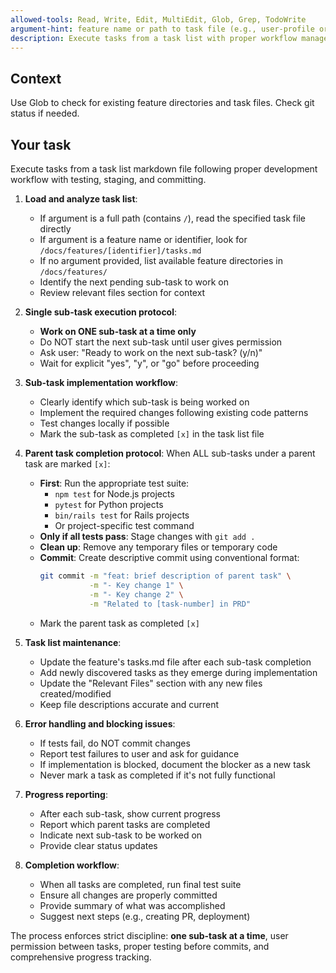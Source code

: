 ```yaml
---
allowed-tools: Read, Write, Edit, MultiEdit, Glob, Grep, TodoWrite
argument-hint: feature name or path to task file (e.g., user-profile or /docs/features/user-profile/tasks.md)
description: Execute tasks from a task list with proper workflow management
---
```


## Context

Use Glob to check for existing feature directories and task files. Check git status if needed.

## Your task

Execute tasks from a task list markdown file following proper development workflow with testing, staging, and committing.

1. **Load and analyze task list**:
   - If argument is a full path (contains `/`), read the specified task file directly
   - If argument is a feature name or identifier, look for `/docs/features/[identifier]/tasks.md`
   - If no argument provided, list available feature directories in `/docs/features/`
   - Identify the next pending sub-task to work on
   - Review relevant files section for context

2. **Single sub-task execution protocol**:
   - **Work on ONE sub-task at a time only**
   - Do NOT start the next sub-task until user gives permission
   - Ask user: "Ready to work on the next sub-task? (y/n)"
   - Wait for explicit "yes", "y", or "go" before proceeding

3. **Sub-task implementation workflow**:
   - Clearly identify which sub-task is being worked on
   - Implement the required changes following existing code patterns
   - Test changes locally if possible
   - Mark the sub-task as completed `[x]` in the task list file

4. **Parent task completion protocol**:
   When ALL sub-tasks under a parent task are marked `[x]`:
   - **First**: Run the appropriate test suite:
     - `npm test` for Node.js projects
     - `pytest` for Python projects
     - `bin/rails test` for Rails projects
     - Or project-specific test command
   - **Only if all tests pass**: Stage changes with `git add .`
   - **Clean up**: Remove any temporary files or temporary code
   - **Commit**: Create descriptive commit using conventional format:
     ```bash
     git commit -m "feat: brief description of parent task" \
                -m "- Key change 1" \
                -m "- Key change 2" \
                -m "Related to [task-number] in PRD"
     ```
   - Mark the parent task as completed `[x]`

5. **Task list maintenance**:
   - Update the feature's tasks.md file after each sub-task completion
   - Add newly discovered tasks as they emerge during implementation
   - Update the "Relevant Files" section with any new files created/modified
   - Keep file descriptions accurate and current

6. **Error handling and blocking issues**:
   - If tests fail, do NOT commit changes
   - Report test failures to user and ask for guidance
   - If implementation is blocked, document the blocker as a new task
   - Never mark a task as completed if it's not fully functional

7. **Progress reporting**:
   - After each sub-task, show current progress
   - Report which parent tasks are completed
   - Indicate next sub-task to be worked on
   - Provide clear status updates

8. **Completion workflow**:
   - When all tasks are completed, run final test suite
   - Ensure all changes are properly committed
   - Provide summary of what was accomplished
   - Suggest next steps (e.g., creating PR, deployment)

The process enforces strict discipline: **one sub-task at a time**, user permission between tasks, proper testing before commits, and comprehensive progress tracking.